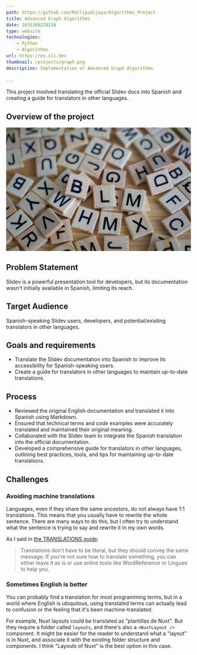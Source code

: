```yaml
---
path: https://github.com/Mallipudijaya/Algorithms_Project
title: Advanced Graph Algorithms
date: 1635368278138
type: website
technologies: 
    - Python
    - Algorithms
url: https://es.sli.dev
thumbnail: /projects/graph.png
description: Implementation of Advanced Graph Algorithms

---
```

This project involved translating the official Slidev docs into Spanish and creating a guide for translators in other languages.
## Overview of the project

![](/projects/slidev.jpg)

## Problem Statement

Slidev is a powerful presentation tool for developers, but its documentation wasn't initially available in Spanish, limiting its reach.
## Target Audience

Spanish-speaking Slidev users, developers, and potential/existing translators in other languages.

## Goals and requirements

- Translate the Slidev documentation into Spanish to improve its accessibility for Spanish-speaking users.
- Create a guide for translators in other languages to maintain up-to-date translations.

## Process
- Reviewed the original English documentation and translated it into Spanish using Markdown.
- Ensured that technical terms and code examples were accurately translated and maintained their original meaning.
- Collaborated with the Slidev team to integrate the Spanish translation into the official documentation.
- Developed a comprehensive guide for translators in other languages, outlining best practices, tools, and tips for maintaining up-to-date translations.

## Challenges

### Avoiding machine translations
Languages, even if they share the same ancestors, do not always have 1:1 translations. This means that you usually have to rewrite the whole sentence. There are many ways to do this, but I often try to understand what the sentence is trying to say and rewrite it in my own words.

As I said in [the TRANSLATIONS guide](https://github.com/slidevjs/docs/blob/main/TRANSLATIONS.md):
> Translations don't have to be literal, but they should convey the same message. If you're not sure how to translate something, you can either leave it as is or use online tools like WordReference or Linguee to help you.


### Sometimes English is better
You can probably find a translation for most programming terms, but in a world where English is ubiquitous, using translated terms can actually lead to confusion or the feeling that it's been machine-translated. 

For example, Nuxt layouts could be translated as "plantillas de Nuxt". But they require a folder called `layouts`, and there's also a `<NuxtLayout />` component. It might be easier for the reader to understand what a "layout" is in Nuxt, and associate it with the existing folder structure and components. I think "Layouts of Nuxt" is the best option in this case.
